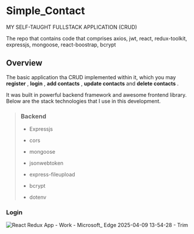 # Simple_Contact

MY SELF-TAUGHT FULLSTACK APPLICATION (CRUD)

The repo that contains code that comprises axios, jwt, react, redux-toolkit, expressjs, mongoose, react-boostrap, bcrypt

## Overview

The basic application tha CRUD implemented within it, which you may __register__ , __login__ , __add contacts__ , __update contacts__  and __delete contacts__ . 

It was built in powerful backend framework and awesome frontend library. Below are the stack technologies that I use in this development.

>### Backend
>- Expressjs
>
>- cors
>
>- mongoose
>
>- jsonwebtoken
>
>- express-fileupload
>
>- bcrypt
>
>- dotenv
>

### Login
![React Redux App - Work - Microsoft_ Edge 2025-04-09 13-54-28 - Trim](https://github.com/user-attachments/assets/b231ecab-0aa7-407f-a264-5ab3008fa46c)




